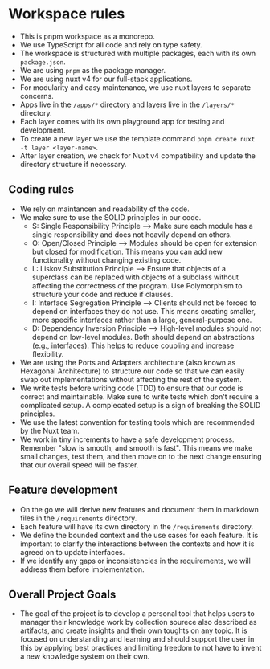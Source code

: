 # Workspace rules

- This is pnpm workspace as a monorepo.
- We use TypeScript for all code and rely on type safety.
- The workspace is structured with multiple packages, each with its own `package.json`.
- We are using `pnpm` as the package manager.
- We are using nuxt v4 for our full-stack applications.
- For modularity and easy maintenance, we use nuxt layers to separate concerns. 
- Apps live in the `/apps/*` directory and layers live in the `/layers/*` directory.
- Each layer comes with its own playground app for testing and development.
- To create a new layer we use the template command `pnpm create nuxt -t layer <layer-name>`.
- After layer creation, we check for Nuxt v4 compatibility and update the directory structure if necessary.

## Coding rules

- We rely on maintancen and readability of the code.
- We make sure to use the SOLID principles in our code.
    - S: Single Responsibility Principle --> Make sure each module has a single responsibility and does not heavily depend on others.
    - O: Open/Closed Principle --> Modules should be open for extension but closed for modification. This means you can add new functionality without changing existing code.
    - L: Liskov Substitution Principle --> Ensure that objects of a superclass can be replaced with objects of a subclass without affecting the correctness of the program. Use Polymorphism to structure your code and reduce if clauses.
    - I: Interface Segregation Principle --> Clients should not be forced to depend on interfaces they do not use. This means creating smaller, more specific interfaces rather than a large, general-purpose one.
    - D: Dependency Inversion Principle --> High-level modules should not depend on low-level modules. Both should depend on abstractions (e.g., interfaces). This helps to reduce coupling and increase flexibility.
- We are using the Ports and Adapters architecture (also known as Hexagonal Architecture) to structure our code so that we can easily swap out implementations without affecting the rest of the system.
- We write tests before writing code (TDD) to ensure that our code is correct and maintainable. Make sure to write tests which don't require a complicated setup. A complecated setup is a sign of breaking the SOLID principles.
- We use the latest convention for testing tools which are recommended by the Nuxt team.
- We work in tiny increments to have a safe development process. Remember "slow is smooth, and smooth is fast". This means we make small changes, test them, and then move on to the next change ensuring that our overall speed will be faster.

## Feature development

- On the go we will derive new features and document them in markdown files in the `/requirements` directory.
- Each feature will have its own directory in the `/requirements` directory.
- We define the bounded context and the use cases for each feature. It is important to clarify the interactions between the contexts and how it is agreed on to update interfaces.
- If we identify any gaps or inconsistencies in the requirements, we will address them before implementation.

## Overall Project Goals

- The goal of the project is to develop a personal tool that helps users to manager their knowledge work by collection sourece 
also described as artifacts, and create insights and their own toughts on any topic. It is focused on understanding and learning and should support the user in this by applying best practices and limiting freedom to not have to invent a new knowledge system on their own.


